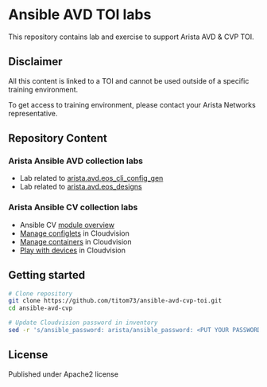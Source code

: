 # Ansible AVD TOI labs

This repository contains lab and exercise to support Arista AVD & CVP TOI.

## Disclaimer

All this content is linked to a TOI and cannot be used outside of a specific training environment.

To get access to training environment, please contact your Arista Networks representative.

## Repository Content

### Arista Ansible AVD collection labs

- Lab related to [arista.avd.eos_cli_config_gen](labfiles/ansible-avd-toi/arista.avd/eos-cli-config-gen-lab)
- Lab related to [arista.avd.eos_designs](labfiles/ansible-avd-toi/arista.avd/eos-designs-lab)

### Arista Ansible CV collection labs

- Ansible CV [module overview](labfiles/ansible-avd-toi/arista.cvp/arista.cvp-overview)
- [Manage configlets](labfiles/ansible-avd-toi/arista.cvp/arista.cvp-cv-configlets) in Cloudvision
- [Manage containers](labfiles/ansible-avd-toi/arista.cvp/arista.cvp-cv-containers) in Cloudvision
- [Play with devices](labfiles/ansible-avd-toi/arista.cvp/arista.cvp-cv-device) in Cloudvision

## Getting started

```bash
# Clone repository
git clone https://github.com/titom73/ansible-avd-cvp-toi.git
cd ansible-avd-cvp

# Update Cloudvision password in inventory
sed -r 's/ansible_password: arista/ansible_password: <PUT YOUR PASSWORD HERE>/g' arista.cvp/inventory.yml
```

## License

Published under Apache2 license
